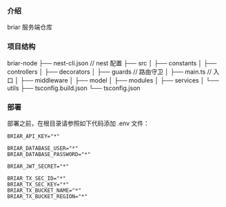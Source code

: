 ### 介绍

briar 服务端仓库

### 项目结构

briar-node
├── nest-cli.json // nest 配置
├── src
│ ├── constants
│ ├── controllers
│ ├── decorators
│ ├── guards // 路由守卫
│ ├── main.ts // 入口
│ ├── middleware
│ ├── model
│ ├── modules
│ ├── services
│ └── utils
├── tsconfig.build.json
└── tsconfig.json

### 部署

部署之前，在根目录请参照如下代码添加 .env 文件：

```
BRIAR_API_KEY="*"

BRIAR_DATABASE_USER="*"
BRIAR_DATABASE_PASSWORD="*"

BRIAR_JWT_SECRET="*"

BRIAR_TX_SEC_ID="*"
BRIAR_TX_SEC_KEY="*"
BRIAR_TX_BUCKET_NAME="*"
BRIAR_TX_BUCKET_REGION="*"

```

